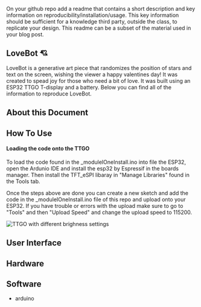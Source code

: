 On your github repo add a readme that contains a short description and key information on reproducibility/installation/usage. 
This key information should be sufficient for a knowledge third party, outside the class, to replicate your design. 
This readme can be a subset of the material used in your blog post.
## LoveBot 💘
LoveBot is a generative art piece that randomizes the position of stars and text on the screen, wishing the viewer a happy valentines day! It was created to spead joy for those who need a bit of love. It was built using an ESP32 TTGO T-display and a battery. Below you can find all of the information to reproduce LoveBot.

## About this Document


## How To Use

#### Loading the code onto the TTGO

To load the code found in the _moduleIOneInstall.ino into file the ESP32, open the Ardunio IDE and install the esp32 by Espressif in the boards manager. Then install the TFT_eSPI libaray in "Manage Libraries" found in the Tools tab.

Once the steps above are done you can create a new sketch and add the code in the _moduleIOneInstall.ino file of this repo and upload onto your ESP32. If you have trouble or errors with the upload make sure to go to "Tools" and then "Upload Speed" and change the upload speed to 115200.
   



![TTGO with different brighness settings](https://github.com/kyarasto/Module_One/assets/113846467/f01b6ae2-dde7-4938-b8f7-2270715dc31d)

## User Interface




## Hardware


## Software
- arduino 
